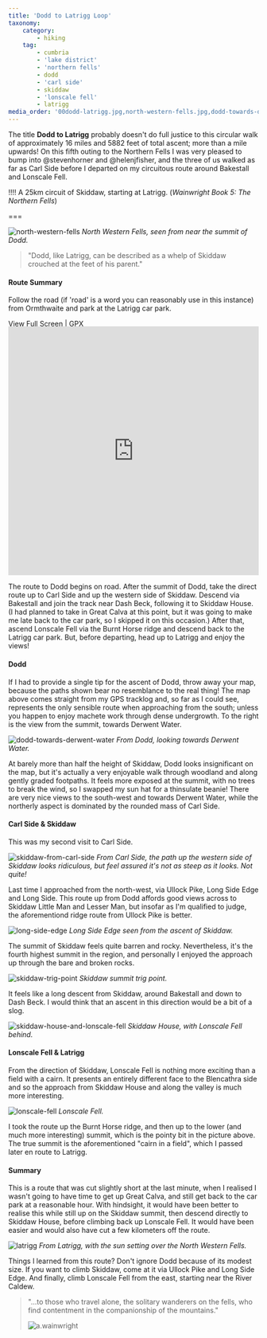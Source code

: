 ```yaml
---
title: 'Dodd to Latrigg Loop'
taxonomy:
    category:
        - hiking
    tag:
        - cumbria
        - 'lake district'
        - 'northern fells'
        - dodd
        - 'carl side'
        - skiddaw
        - 'lonscale fell'
        - latrigg
media_order: '00dodd-latrigg.jpg,north-western-fells.jpg,dodd-towards-derwent-water.jpg,skiddaw-from-carl-side.jpg,long-side-edge.jpg,skiddaw-trig-point.jpg,skiddaw-house-and-lonscale-fell.jpg,lonscale-fell.jpg,latrigg.jpg'
---
```


The title **Dodd to Latrigg** probably doesn't do full justice to this circular walk of approximately 16 miles and 5882 feet of total ascent; more than a mile upwards! On this fifth outing to the Northern Fells I was very pleased to bump into @stevenhorner and @helenjfisher, and the three of us walked as far as Carl Side before I departed on my circuitous route around Bakestall and Lonscale Fell.

!!!! A 25km circuit of Skiddaw, starting at Latrigg. (*Wainwright Book 5: The Northern Fells*)

===

![north-western-fells](north-western-fells.jpg "north-western-fells")
*North Western Fells, seen from near the summit of Dodd.*

> "Dodd, like Latrigg, can be described as a whelp of Skiddaw crouched at the feet of his parent."

#### Route Summary

Follow the road (if 'road' is a word you can reasonably use in this instance) from Ormthwaite and park at the Latrigg car park.

[View Full Screen](https://map.mootparadox.com/full/dodd-latrigg) | [GPX](https://map.mootparadox.com/gpx/dodd-latrigg)  
<p><iframe src="https://map.mootparadox.com/embed/dodd-latrigg" height="500" width="100%" style="border:none; margin-top:-1.2em;"></iframe></p>

The route to Dodd begins on road. After the summit of Dodd, take the direct route up to Carl Side and up the western side of Skiddaw. Descend via Bakestall and join the track near Dash Beck, following it to Skiddaw House. (I had planned to take in Great Calva at this point, but it was going to make me late back to the car park, so I skipped it on this occasion.) After that, ascend Lonscale Fell via the Burnt Horse ridge and descend back to the Latrigg car park. But, before departing, head up to Latrigg and enjoy the views!

#### Dodd

If I had to provide a single tip for the ascent of Dodd, throw away your map, because the paths shown bear no resemblance to the real thing! The map above comes straight from my GPS tracklog and, so far as I could see, represents the only sensible route when approaching from the south; unless you happen to enjoy machete work through dense undergrowth. To the right is the view from the summit, towards Derwent Water.

![dodd-towards-derwent-water](dodd-towards-derwent-water.jpg "dodd-towards-derwent-water")
*From Dodd, looking towards Derwent Water.*

At barely more than half the height of Skiddaw, Dodd looks insignificant on the map, but it's actually a very enjoyable walk through woodland and along gently graded footpaths. It feels more exposed at the summit, with no trees to break the wind, so I swapped my sun hat for a thinsulate beanie! There are very nice views to the south-west and towards Derwent Water, while the northerly aspect is dominated by the rounded mass of Carl Side.

#### Carl Side & Skiddaw

This was my second visit to Carl Side.

![skiddaw-from-carl-side](skiddaw-from-carl-side.jpg "skiddaw-from-carl-side")
*From Carl Side, the path up the western side of Skiddaw looks ridiculous, but feel assured it's not as steep as it looks. Not quite!*

Last time I approached from the north-west, via Ullock Pike, Long Side Edge and Long Side. This route up from Dodd affords good views across to Skiddaw Little Man and Lesser Man, but insofar as I'm qualified to judge, the aforementiond ridge route from Ullock Pike is better.

![long-side-edge](long-side-edge.jpg "long-side-edge")
*Long Side Edge seen from the ascent of Skiddaw.*

The summit of Skiddaw feels quite barren and rocky. Nevertheless, it's the fourth highest summit in the region, and personally I enjoyed the approach up through the bare and broken rocks.

![skiddaw-trig-point](skiddaw-trig-point.jpg "skiddaw-trig-point")
*Skiddaw summit trig point.*

It feels like a long descent from Skiddaw, around Bakestall and down to Dash Beck. I would think that an ascent in this direction would be a bit of a slog.

![skiddaw-house-and-lonscale-fell](skiddaw-house-and-lonscale-fell.jpg "skiddaw-house-and-lonscale-fell")
*Skiddaw House, with Lonscale Fell behind.*

#### Lonscale Fell & Latrigg

From the direction of Skiddaw, Lonscale Fell is nothing more exciting than a field with a cairn. It presents an entirely different face to the Blencathra side and so the approach from Skiddaw House and along the valley is much more interesting.

![lonscale-fell](lonscale-fell.jpg "lonscale-fell")
*Lonscale Fell.*

I took the route up the Burnt Horse ridge, and then up to the lower (and much more interesting) summit, which is the pointy bit in the picture above. The true summit is the aforementioned "cairn in a field", which I passed later en route to Latrigg.

#### Summary

This is a route that was cut slightly short at the last minute, when I realised I wasn't going to have time to get up Great Calva, and still get back to the car park at a reasonable hour. With hindsight, it would have been better to realise this while still up on the Skiddaw summit, then descend directly to Skiddaw House, before climbing back up Lonscale Fell. It would have been easier and would also have cut a few kilometers off the route.

![latrigg](latrigg.jpg "latrigg")
*From Latrigg, with the sun setting over the North Western Fells.*

Things I learned from this route? Don't ignore Dodd because of its modest size. If you want to climb Skiddaw, come at it via Ullock Pike and Long Side Edge. And finally, climb Lonscale Fell from the east, starting near the River Caldew.

> "...to those who travel alone, the solitary wanderers on the fells, who find contentment in the companionship of the mountains."
> 
> ![a.wainwright](/user/images/aw-sig.png)